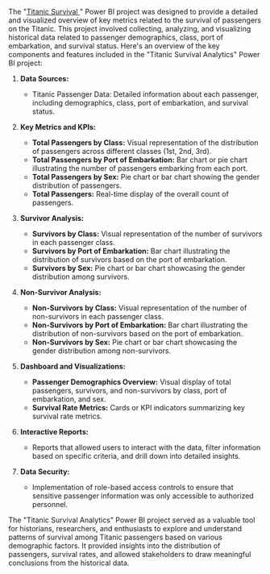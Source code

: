 The "[Titanic Survival ](https://github.com/OLUJUWON-OMOTOBA/Project-12/blob/main/Titanic%20survival%20(1).pbix)" Power BI project was designed to provide a detailed and visualized overview of key metrics related to the survival of passengers on the Titanic. This project involved collecting, analyzing, and visualizing historical data related to passenger demographics, class, port of embarkation, and survival status. Here's an overview of the key components and features included in the "Titanic Survival Analytics" Power BI project:

1. **Data Sources:**
   - Titanic Passenger Data: Detailed information about each passenger, including demographics, class, port of embarkation, and survival status.

2. **Key Metrics and KPIs:**
   - **Total Passengers by Class:** Visual representation of the distribution of passengers across different classes (1st, 2nd, 3rd).
   - **Total Passengers by Port of Embarkation:** Bar chart or pie chart illustrating the number of passengers embarking from each port.
   - **Total Passengers by Sex:** Pie chart or bar chart showing the gender distribution of passengers.
   - **Total Passengers:** Real-time display of the overall count of passengers.

3. **Survivor Analysis:**
   - **Survivors by Class:** Visual representation of the number of survivors in each passenger class.
   - **Survivors by Port of Embarkation:** Bar chart illustrating the distribution of survivors based on the port of embarkation.
   - **Survivors by Sex:** Pie chart or bar chart showcasing the gender distribution among survivors.

4. **Non-Survivor Analysis:**
   - **Non-Survivors by Class:** Visual representation of the number of non-survivors in each passenger class.
   - **Non-Survivors by Port of Embarkation:** Bar chart illustrating the distribution of non-survivors based on the port of embarkation.
   - **Non-Survivors by Sex:** Pie chart or bar chart showcasing the gender distribution among non-survivors.

5. **Dashboard and Visualizations:**
   - **Passenger Demographics Overview:** Visual display of total passengers, survivors, and non-survivors by class, port of embarkation, and sex.
   - **Survival Rate Metrics:** Cards or KPI indicators summarizing key survival rate metrics.

6. **Interactive Reports:**
   - Reports that allowed users to interact with the data, filter information based on specific criteria, and drill down into detailed insights.

7. **Data Security:**
   - Implementation of role-based access controls to ensure that sensitive passenger information was only accessible to authorized personnel.

The "Titanic Survival Analytics" Power BI project served as a valuable tool for historians, researchers, and enthusiasts to explore and understand patterns of survival among Titanic passengers based on various demographic factors. It provided insights into the distribution of passengers, survival rates, and allowed stakeholders to draw meaningful conclusions from the historical data.
